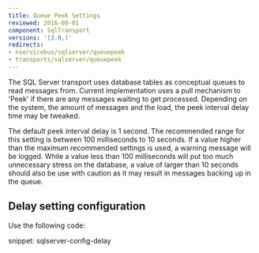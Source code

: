 ```yaml
---
title: Queue Peek Settings
reviewed: 2016-09-01
component: SqlTransport
versions: '[3.0,)'
redirects:
- nservicebus/sqlserver/queuepeek
- transports/sqlserver/queuepeek
---
```


The SQL Server transport uses database tables as conceptual queues to read messages from. Current implementation uses a pull mechanism to 'Peek' if there are any messages waiting to get processed.  Depending on the system, the amount of messages and the load, the peek interval delay time may be tweaked. 

The default peek interval delay is 1 second. The recommended range for this setting is between 100 milliseconds to 10 seconds. If a value higher than the maximum recommended settings is used, a warning message will be logged. While a value less than 100 milliseconds will put too much unnecessary stress on the database, a value of larger than 10 seconds should also be use with caution as it may result in messages backing up in the queue. 

## Delay setting configuration

Use the following code:

snippet: sqlserver-config-delay
